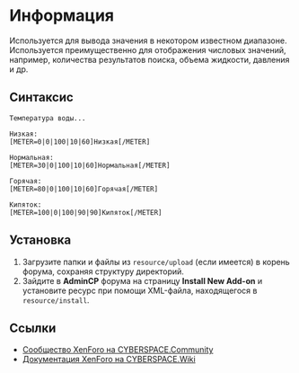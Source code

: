 # Информация

Используется для вывода значения в некотором известном диапазоне. Используется преимущественно для отображения числовых значений, например, количества результатов поиска, объема жидкости, давления и др.

## Синтаксис

```
Температура воды...

Низкая:
[METER=0|0|100|10|60]Низкая[/METER]

Нормальная:
[METER=30|0|100|10|60]Нормальная[/METER]

Горячая:
[METER=80|0|100|10|60]Горячая[/METER]

Кипяток:
[METER=100|0|100|90|90]Кипяток[/METER]
```

## Установка

1. Загрузите папки и файлы из `resource/upload` (если имеется) в корень форума, сохраняя структуру директорий.
2. Зайдите в **AdminCP** форума на страницу **Install New Add-on** и установите ресурс при помощи XML-файла, находящегося в `resource/install`.

## Ссылки

- [Сообщество XenForo на CYBERSPACE.Community](//cyberspace.community/forums/30/)
- [Документация XenForo на CYBERSPACE.Wiki](//xenforo.cyberspace.wiki/)
